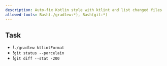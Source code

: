 ```yaml
---
description: Auto-fix Kotlin style with ktlint and list changed files
allowed-tools: Bash(./gradlew:*), Bash(git:*)
---
```


## Task
- !`./gradlew ktlintFormat`
- !`git status --porcelain`
- !`git diff --stat -200`
